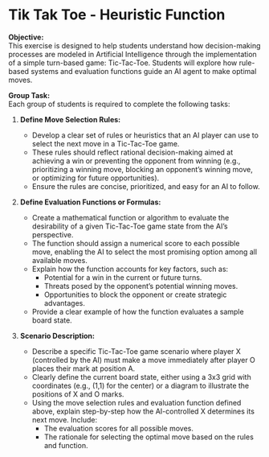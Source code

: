 # Tik Tak Toe - Heuristic Function

**Objective:**  
This exercise is designed to help students understand how decision-making processes are modeled in Artificial Intelligence through the implementation of a simple turn-based game: Tic-Tac-Toe. Students will explore how rule-based systems and evaluation functions guide an AI agent to make optimal moves.

**Group Task:**  
Each group of students is required to complete the following tasks:

1. **Define Move Selection Rules:**  
   - Develop a clear set of rules or heuristics that an AI player can use to select the next move in a Tic-Tac-Toe game.  
   - These rules should reflect rational decision-making aimed at achieving a win or preventing the opponent from winning (e.g., prioritizing a winning move, blocking an opponent’s winning move, or optimizing for future opportunities).  
   - Ensure the rules are concise, prioritized, and easy for an AI to follow.

2. **Define Evaluation Functions or Formulas:**  
   - Create a mathematical function or algorithm to evaluate the desirability of a given Tic-Tac-Toe game state from the AI’s perspective.  
   - The function should assign a numerical score to each possible move, enabling the AI to select the most promising option among all available moves.  
   - Explain how the function accounts for key factors, such as:  
     - Potential for a win in the current or future turns.  
     - Threats posed by the opponent’s potential winning moves.  
     - Opportunities to block the opponent or create strategic advantages.  
   - Provide a clear example of how the function evaluates a sample board state.

3. **Scenario Description:**  
   - Describe a specific Tic-Tac-Toe game scenario where player X (controlled by the AI) must make a move immediately after player O places their mark at position A.  
   - Clearly define the current board state, either using a 3x3 grid with coordinates (e.g., (1,1) for the center) or a diagram to illustrate the positions of X and O marks.  
   - Using the move selection rules and evaluation function defined above, explain step-by-step how the AI-controlled X determines its next move. Include:  
     - The evaluation scores for all possible moves.  
     - The rationale for selecting the optimal move based on the rules and function.

